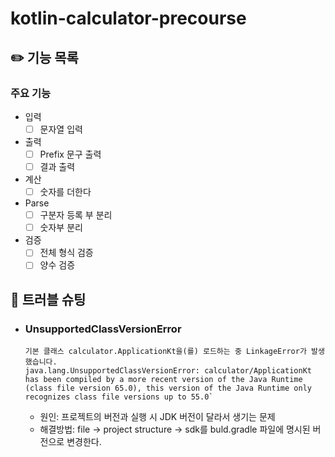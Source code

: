 # kotlin-calculator-precourse
## ✏️ 기능 목록
### 주요 기능
- 입력
  - [ ] 문자열 입력
- 출력
  - [ ] Prefix 문구 출력
  - [ ] 결과 출력
- 계산
  - [ ] 숫자를 더한다
- Parse
  - [ ] 구분자 등록 부 분리
  - [ ] 숫자부 분리
- 검증
  - [ ] 전체 형식 검증
  - [ ] 양수 검증

## 🚧 트러블 슈팅
- ### UnsupportedClassVersionError
  ```
  기본 클래스 calculator.ApplicationKt을(를) 로드하는 중 LinkageError가 발생했습니다.
  java.lang.UnsupportedClassVersionError: calculator/ApplicationKt has been compiled by a more recent version of the Java Runtime (class file version 65.0), this version of the Java Runtime only recognizes class file versions up to 55.0`
  ``` 
  - 원인: 프로젝트의 버전과 실행 시 JDK 버전이 달라서 생기는 문제 
  - 해결방법: file -> project structure -> sdk를 buld.gradle 파일에 명시된 버전으로 변경한다.